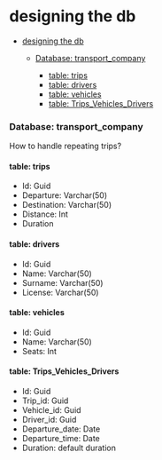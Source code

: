 # designing the db

<!--toc:start-->

- [designing the db](#designing-the-db)

  - [Database: transport_company](#database-transportcompany)

    - [table: trips](#table-trips)
    - [table: drivers](#table-drivers)
    - [table: vehicles](#table-vehicles)
    - [table: Trips_Vehicles_Drivers](#table-tripsvehiclesdrivers)

  <!--toc:end-->

### Database: transport_company

How to handle repeating trips?

#### table: trips

- Id: Guid
- Departure: Varchar(50)
- Destination: Varchar(50)
- Distance: Int
- Duration

#### table: drivers

- Id: Guid
- Name: Varchar(50)
- Surname: Varchar(50)
- License: Varchar(50)

#### table: vehicles

- Id: Guid
- Name: Varchar(50)
- Seats: Int

#### table: Trips_Vehicles_Drivers

- Id: Guid
- Trip_id: Guid
- Vehicle_id: Guid
- Driver_id: Guid
- Departure_date: Date
- Departure_time: Date
- Duration: default duration
